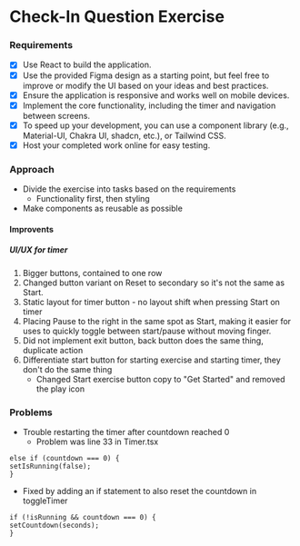# Check-In Question Exercise

### Requirements

- [x] Use React to build the application.
- [x] Use the provided Figma design as a starting point, but feel free to improve or modify the UI based on your ideas and best practices.
- [x] Ensure the application is responsive and works well on mobile devices.
- [x] Implement the core functionality, including the timer and navigation between screens.
- [x] To speed up your development, you can use a component library (e.g., Material-UI, Chakra UI, shadcn, etc.), or Tailwind CSS.
- [x] Host your completed work online for easy testing.

### Approach

- Divide the exercise into tasks based on the requirements
  - Functionality first, then styling
- Make components as reusable as possible

#### Improvents

##### UI/UX for timer

1. Bigger buttons, contained to one row
2. Changed button variant on Reset to secondary so it's not the same as Start.
3. Static layout for timer button - no layout shift when pressing Start on timer
4. Placing Pause to the right in the same spot as Start, making it easier for uses to quickly toggle between start/pause without moving finger.
5. Did not implement exit button, back button does the same thing, duplicate action
6. Differentiate start button for starting exercise and starting timer, they don't do the same thing
   - Changed Start exercise button copy to "Get Started" and removed the play icon

### Problems

- Trouble restarting the timer after countdown reached 0
  - Problem was line 33 in Timer.tsx

```
else if (countdown === 0) {
setIsRunning(false);
}
```

- Fixed by adding an if statement to also reset the countdown in toggleTimer

```
if (!isRunning && countdown === 0) {
setCountdown(seconds);
}
```
